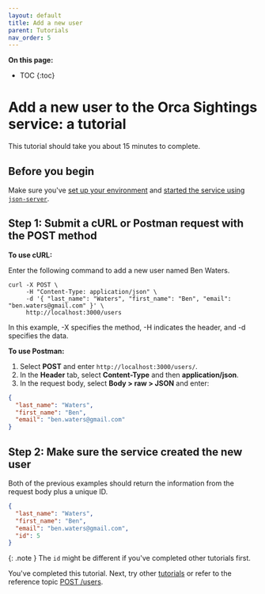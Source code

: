 ```yaml
---
layout: default
title: Add a new user
parent: Tutorials
nav_order: 5
---
```


**On this page:**

- TOC
{:toc}

# Add a new user to the Orca Sightings service: a tutorial

This tutorial should take you about 15 minutes to complete.

## Before you begin

Make sure you've [set up your environment](./set-up-dev-env.md) and [started the service using `json-server`](./start-service.md).

## Step 1: Submit a cURL or Postman request with the POST method

**To use cURL:**

Enter the following command to add a new user named Ben Waters.

```shell
curl -X POST \
     -H "Content-Type: application/json" \
     -d '{ "last_name": "Waters", "first_name": "Ben", "email": "ben.waters@gmail.com" }' \
     http://localhost:3000/users
```

In this example, -X specifies the method, -H indicates the header, and -d specifies the data.

**To use Postman:**

1. Select **POST** and enter  `http://localhost:3000/users/`.
2. In the **Header** tab, select **Content-Type** and then **application/json**.
3. In the request body, select **Body > raw > JSON** and enter:

```json
{
  "last_name": "Waters",
  "first_name": "Ben",
  "email": "ben.waters@gmail.com"
}
```

## Step 2: Make sure the service created the new user

Both of the previous examples should return the information from the request body plus a unique ID.

```json
{
  "last_name": "Waters",
  "first_name": "Ben",
  "email": "ben.waters@gmail.com",
  "id": 5
}
```

{: .note }
The `id` might be different if you've completed other tutorials first.

You've completed this tutorial. Next, try other [tutorials](./tutorials.md) or refer to the reference topic [POST /users](../reference/users/users-post.md).
